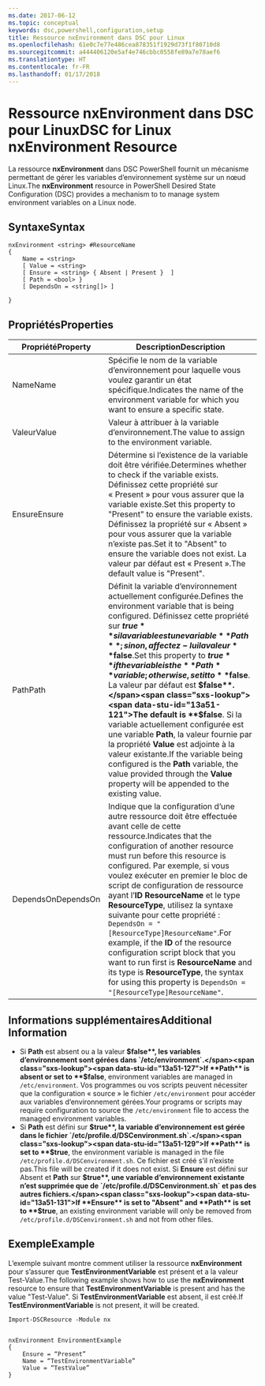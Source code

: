 ```yaml
---
ms.date: 2017-06-12
ms.topic: conceptual
keywords: dsc,powershell,configuration,setup
title: Ressource nxEnvironment dans DSC pour Linux
ms.openlocfilehash: 61e0c7e77e486cea878351f1929d73f1f80710d8
ms.sourcegitcommit: a444406120e5af4e746cbbc0558fe89a7e78aef6
ms.translationtype: HT
ms.contentlocale: fr-FR
ms.lasthandoff: 01/17/2018
---
```

# <a name="dsc-for-linux-nxenvironment-resource"></a><span data-ttu-id="13a51-103">Ressource nxEnvironment dans DSC pour Linux</span><span class="sxs-lookup"><span data-stu-id="13a51-103">DSC for Linux nxEnvironment Resource</span></span>

<span data-ttu-id="13a51-104">La ressource **nxEnvironment** dans DSC PowerShell fournit un mécanisme permettant de gérer les variables d’environnement système sur un nœud Linux.</span><span class="sxs-lookup"><span data-stu-id="13a51-104">The **nxEnvironment** resource in PowerShell Desired State Configuration (DSC) provides a mechanism to to manage system environment variables on a Linux node.</span></span>

## <a name="syntax"></a><span data-ttu-id="13a51-105">Syntaxe</span><span class="sxs-lookup"><span data-stu-id="13a51-105">Syntax</span></span>

```
nxEnvironment <string> #ResourceName
{
    Name = <string>
    [ Value = <string>
    [ Ensure = <string> { Absent | Present }  ]
    [ Path = <bool> }
    [ DependsOn = <string[]> ]

}
```

## <a name="properties"></a><span data-ttu-id="13a51-106">Propriétés</span><span class="sxs-lookup"><span data-stu-id="13a51-106">Properties</span></span>

|  <span data-ttu-id="13a51-107">Propriété</span><span class="sxs-lookup"><span data-stu-id="13a51-107">Property</span></span> |  <span data-ttu-id="13a51-108">Description</span><span class="sxs-lookup"><span data-stu-id="13a51-108">Description</span></span> | 
|---|---|
| <span data-ttu-id="13a51-109">Name</span><span class="sxs-lookup"><span data-stu-id="13a51-109">Name</span></span>| <span data-ttu-id="13a51-110">Spécifie le nom de la variable d’environnement pour laquelle vous voulez garantir un état spécifique.</span><span class="sxs-lookup"><span data-stu-id="13a51-110">Indicates the name of the environment variable for which you want to ensure a specific state.</span></span>| 
| <span data-ttu-id="13a51-111">Valeur</span><span class="sxs-lookup"><span data-stu-id="13a51-111">Value</span></span>| <span data-ttu-id="13a51-112">Valeur à attribuer à la variable d’environnement.</span><span class="sxs-lookup"><span data-stu-id="13a51-112">The value to assign to the environment variable.</span></span>| 
| <span data-ttu-id="13a51-113">Ensure</span><span class="sxs-lookup"><span data-stu-id="13a51-113">Ensure</span></span>| <span data-ttu-id="13a51-114">Détermine si l’existence de la variable doit être vérifiée.</span><span class="sxs-lookup"><span data-stu-id="13a51-114">Determines whether to check if the variable exists.</span></span> <span data-ttu-id="13a51-115">Définissez cette propriété sur « Present » pour vous assurer que la variable existe.</span><span class="sxs-lookup"><span data-stu-id="13a51-115">Set this property to "Present" to ensure the variable exists.</span></span> <span data-ttu-id="13a51-116">Définissez la propriété sur « Absent » pour vous assurer que la variable n’existe pas.</span><span class="sxs-lookup"><span data-stu-id="13a51-116">Set it to "Absent" to ensure the variable does not exist.</span></span> <span data-ttu-id="13a51-117">La valeur par défaut est « Present ».</span><span class="sxs-lookup"><span data-stu-id="13a51-117">The default value is "Present".</span></span>| 
| <span data-ttu-id="13a51-118">Path</span><span class="sxs-lookup"><span data-stu-id="13a51-118">Path</span></span>| <span data-ttu-id="13a51-119">Définit la variable d’environnement actuellement configurée.</span><span class="sxs-lookup"><span data-stu-id="13a51-119">Defines the environment variable that is being configured.</span></span> <span data-ttu-id="13a51-120">Définissez cette propriété sur **$true** si la variable est une variable **Path** ; sinon, affectez-lui la valeur **$false**.</span><span class="sxs-lookup"><span data-stu-id="13a51-120">Set this property to **$true** if the variable is the **Path** variable; otherwise, set it to **$false**.</span></span> <span data-ttu-id="13a51-121">La valeur par défaut est **$false**.</span><span class="sxs-lookup"><span data-stu-id="13a51-121">The default is **$false**.</span></span> <span data-ttu-id="13a51-122">Si la variable actuellement configurée est une variable **Path**, la valeur fournie par la propriété **Value** est adjointe à la valeur existante.</span><span class="sxs-lookup"><span data-stu-id="13a51-122">If the variable being configured is the **Path** variable, the value provided through the **Value** property will be appended to the existing value.</span></span>| 
| <span data-ttu-id="13a51-123">DependsOn</span><span class="sxs-lookup"><span data-stu-id="13a51-123">DependsOn</span></span> | <span data-ttu-id="13a51-124">Indique que la configuration d’une autre ressource doit être effectuée avant celle de cette ressource.</span><span class="sxs-lookup"><span data-stu-id="13a51-124">Indicates that the configuration of another resource must run before this resource is configured.</span></span> <span data-ttu-id="13a51-125">Par exemple, si vous voulez exécuter en premier le bloc de script de configuration de ressource ayant l’**ID** **ResourceName** et le type **ResourceType**, utilisez la syntaxe suivante pour cette propriété : `DependsOn = "[ResourceType]ResourceName"`.</span><span class="sxs-lookup"><span data-stu-id="13a51-125">For example, if the **ID** of the resource configuration script block that you want to run first is **ResourceName** and its type is **ResourceType**, the syntax for using this property is `DependsOn = "[ResourceType]ResourceName"`.</span></span>| 

## <a name="additional-information"></a><span data-ttu-id="13a51-126">Informations supplémentaires</span><span class="sxs-lookup"><span data-stu-id="13a51-126">Additional Information</span></span>

* <span data-ttu-id="13a51-127">Si **Path** est absent ou a la valeur **$false**, les variables d’environnement sont gérées dans `/etc/environment`.</span><span class="sxs-lookup"><span data-stu-id="13a51-127">If **Path** is absent or set to **$false**, environment variables are managed in `/etc/environment`.</span></span> <span data-ttu-id="13a51-128">Vos programmes ou vos scripts peuvent nécessiter que la configuration « source » le fichier `/etc/environment` pour accéder aux variables d’environnement gérées.</span><span class="sxs-lookup"><span data-stu-id="13a51-128">Your programs or scripts may require configuration to source the `/etc/environment` file to access the managed environment variables.</span></span>
* <span data-ttu-id="13a51-129">Si **Path** est défini sur **$true**, la variable d’environnement est gérée dans le fichier `/etc/profile.d/DSCenvironment.sh`.</span><span class="sxs-lookup"><span data-stu-id="13a51-129">If **Path** is set to **$true**, the environment variable is managed in the file `/etc/profile.d/DSCenvironment.sh`.</span></span> <span data-ttu-id="13a51-130">Ce fichier est créé s’il n’existe pas.</span><span class="sxs-lookup"><span data-stu-id="13a51-130">This file will be created if it does not exist.</span></span> <span data-ttu-id="13a51-131">Si **Ensure** est défini sur Absent et **Path** sur **$true**, une variable d’environnement existante n’est supprimée que de `/etc/profile.d/DSCenvironment.sh` et pas des autres fichiers.</span><span class="sxs-lookup"><span data-stu-id="13a51-131">If **Ensure** is set to "Absent" and **Path** is set to **$true**, an existing environment variable will only be removed from `/etc/profile.d/DSCenvironment.sh` and not from other files.</span></span>

## <a name="example"></a><span data-ttu-id="13a51-132">Exemple</span><span class="sxs-lookup"><span data-stu-id="13a51-132">Example</span></span>

<span data-ttu-id="13a51-133">L’exemple suivant montre comment utiliser la ressource **nxEnvironment** pour s’assurer que **TestEnvironmentVariable** est présent et a la valeur Test-Value.</span><span class="sxs-lookup"><span data-stu-id="13a51-133">The following example shows how to use the **nxEnvironment** resource to ensure that **TestEnvironmentVariable** is present and has the value "Test-Value".</span></span> <span data-ttu-id="13a51-134">Si **TestEnvironmentVariable** est absent, il est créé.</span><span class="sxs-lookup"><span data-stu-id="13a51-134">If **TestEnvironmentVariable** is not present, it will be created.</span></span>

```
Import-DSCResource -Module nx 


nxEnvironment EnvironmentExample
{
    Ensure = “Present”
    Name = “TestEnvironmentVariable”
    Value = “TestValue”
}
```


